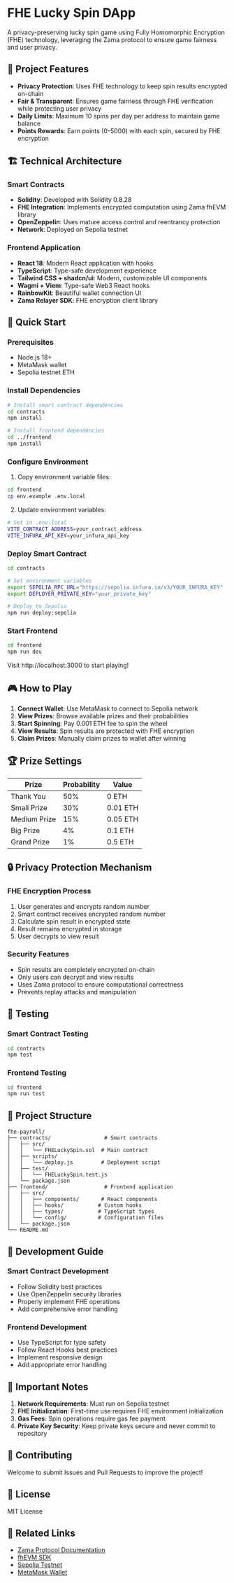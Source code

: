 # FHE Lucky Spin DApp

A privacy-preserving lucky spin game using Fully Homomorphic Encryption (FHE) technology, leveraging the Zama protocol to ensure game fairness and user privacy.

## 🎯 Project Features

- **Privacy Protection**: Uses FHE technology to keep spin results encrypted on-chain
- **Fair & Transparent**: Ensures game fairness through FHE verification while protecting user privacy
- **Daily Limits**: Maximum 10 spins per day per address to maintain game balance
- **Points Rewards**: Earn points (0-5000) with each spin, secured by FHE encryption

## 🏗️ Technical Architecture

### Smart Contracts
- **Solidity**: Developed with Solidity 0.8.28
- **FHE Integration**: Implements encrypted computation using Zama fhEVM library
- **OpenZeppelin**: Uses mature access control and reentrancy protection
- **Network**: Deployed on Sepolia testnet

### Frontend Application
- **React 18**: Modern React application with hooks
- **TypeScript**: Type-safe development experience
- **Tailwind CSS + shadcn/ui**: Modern, customizable UI components
- **Wagmi + Viem**: Type-safe Web3 React hooks
- **RainbowKit**: Beautiful wallet connection UI
- **Zama Relayer SDK**: FHE encryption client library

## 🚀 Quick Start

### Prerequisites
- Node.js 18+
- MetaMask wallet
- Sepolia testnet ETH

### Install Dependencies

```bash
# Install smart contract dependencies
cd contracts
npm install

# Install frontend dependencies
cd ../frontend
npm install
```

### Configure Environment

1. Copy environment variable files:
```bash
cd frontend
cp env.example .env.local
```

2. Update environment variables:
```bash
# Set in .env.local
VITE_CONTRACT_ADDRESS=your_contract_address
VITE_INFURA_API_KEY=your_infura_api_key
```

### Deploy Smart Contract

```bash
cd contracts

# Set environment variables
export SEPOLIA_RPC_URL="https://sepolia.infura.io/v3/YOUR_INFURA_KEY"
export DEPLOYER_PRIVATE_KEY="your_private_key"

# Deploy to Sepolia
npm run deploy:sepolia
```

### Start Frontend

```bash
cd frontend
npm run dev
```

Visit http://localhost:3000 to start playing!

## 🎮 How to Play

1. **Connect Wallet**: Use MetaMask to connect to Sepolia network
2. **View Prizes**: Browse available prizes and their probabilities
3. **Start Spinning**: Pay 0.001 ETH fee to spin the wheel
4. **View Results**: Spin results are protected with FHE encryption
5. **Claim Prizes**: Manually claim prizes to wallet after winning

## 🏆 Prize Settings

| Prize | Probability | Value |
|-------|-------------|-------|
| Thank You | 50% | 0 ETH |
| Small Prize | 30% | 0.01 ETH |
| Medium Prize | 15% | 0.05 ETH |
| Big Prize | 4% | 0.1 ETH |
| Grand Prize | 1% | 0.5 ETH |

## 🔒 Privacy Protection Mechanism

### FHE Encryption Process
1. User generates and encrypts random number
2. Smart contract receives encrypted random number
3. Calculate spin result in encrypted state
4. Result remains encrypted in storage
5. User decrypts to view result

### Security Features
- Spin results are completely encrypted on-chain
- Only users can decrypt and view results
- Uses Zama protocol to ensure computational correctness
- Prevents replay attacks and manipulation

## 🧪 Testing

### Smart Contract Testing
```bash
cd contracts
npm test
```

### Frontend Testing
```bash
cd frontend
npm run test
```

## 📁 Project Structure

```
fhe-payroll/
├── contracts/                 # Smart contracts
│   ├── src/
│   │   └── FHELuckySpin.sol  # Main contract
│   ├── scripts/
│   │   └── deploy.js         # Deployment script
│   ├── test/
│   │   └── FHELuckySpin.test.js
│   └── package.json
├── frontend/                  # Frontend application
│   ├── src/
│   │   ├── components/       # React components
│   │   ├── hooks/           # Custom hooks
│   │   ├── types/           # TypeScript types
│   │   └── config/          # Configuration files
│   └── package.json
└── README.md
```

## 🔧 Development Guide

### Smart Contract Development
- Follow Solidity best practices
- Use OpenZeppelin security libraries
- Properly implement FHE operations
- Add comprehensive error handling

### Frontend Development
- Use TypeScript for type safety
- Follow React Hooks best practices
- Implement responsive design
- Add appropriate error handling

## 🚨 Important Notes

1. **Network Requirements**: Must run on Sepolia testnet
2. **FHE Initialization**: First-time use requires FHE environment initialization
3. **Gas Fees**: Spin operations require gas fee payment
4. **Private Key Security**: Keep private keys secure and never commit to repository

## 🤝 Contributing

Welcome to submit Issues and Pull Requests to improve the project!

## 📄 License

MIT License

## 🔗 Related Links

- [Zama Protocol Documentation](https://docs.zama.ai/)
- [fhEVM SDK](https://github.com/zama-ai/fhevm)
- [Sepolia Testnet](https://sepolia.etherscan.io/)
- [MetaMask Wallet](https://metamask.io/)